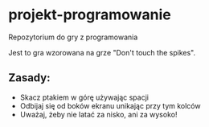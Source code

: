 # projekt-programowanie
Repozytorium do gry z programowania

Jest to gra wzorowana na grze "Don't touch the spikes".

## Zasady:
* Skacz ptakiem w górę używając spacji
* Odbijaj się od boków ekranu unikając przy tym kolców
* Uważaj, żeby nie latać za nisko, ani za wysoko!
